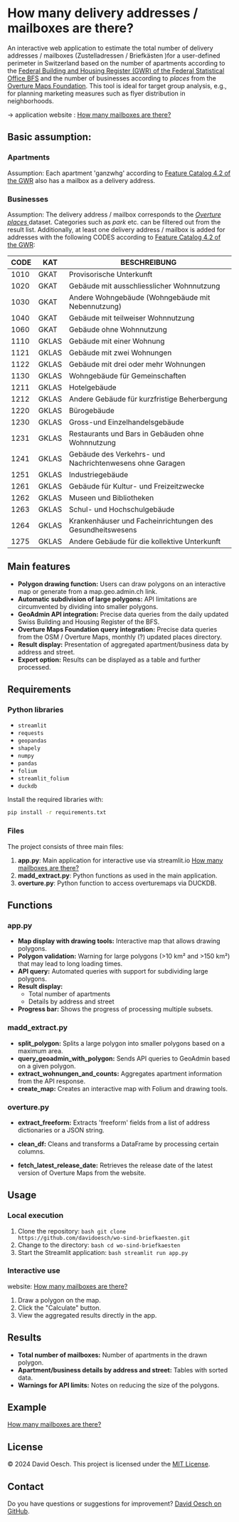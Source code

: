   # How many delivery addresses / mailboxes are there?

  An interactive web application to estimate the total number of delivery addresses / mailboxes (Zustelladressen / Briefkästen )for a user-defined perimeter in Switzerland based on the number of apartments according to the [Federal Building and Housing Register (GWR) of the Federal Statistical Office BFS](https://www.bfs.admin.ch/bfs/de/home/register/gebaeude-wohnungsregister.html) and the number of businesses according to <em>places</em> from the [Overture Maps Foundation](https://overturemaps.org). This tool is ideal for target group analysis, e.g., for planning marketing measures such as flyer distribution in neighborhoods.

  -> application website : [How many mailboxes are there?](https://wieviele-briefkaesten-gibt-es.streamlit.app)

  ## Basic assumption:
  ### Apartments
  Assumption: Each apartment 'ganzwhg' according to [Feature Catalog 4.2 of the GWR](https://www.housing-stat.ch/de/help/42.html) also has a mailbox as a delivery address.

  ### Businesses
  Assumption: The delivery address / mailbox corresponds to the [<em>Overture places</em> ](https://docs.overturemaps.org/guides/places/) dataset. Categories such as *park* etc. can be filtered out from the result list. Additionally, at least one delivery address / mailbox is added for addresses with the following CODES according to [Feature Catalog 4.2 of the GWR](https://www.housing-stat.ch/de/help/42.html):

  | CODE | KAT   | BESCHREIBUNG                                              |
  | ---- | ----- | --------------------------------------------------------- |
  | 1010 | GKAT  | Provisorische Unterkunft                                  |
  | 1020 | GKAT  | Gebäude mit ausschliesslicher Wohnnutzung                 |
  | 1030 | GKAT  | Andere Wohngebäude (Wohngebäude mit Nebennutzung)         |
  | 1040 | GKAT  | Gebäude mit teilweiser Wohnnutzung                        |
  | 1060 | GKAT  | Gebäude ohne Wohnnutzung                                  |
  | 1110 | GKLAS | Gebäude mit einer Wohnung                                 |
  | 1121 | GKLAS | Gebäude mit zwei Wohnungen                                |
  | 1122 | GKLAS | Gebäude mit drei oder mehr Wohnungen                      |
  | 1130 | GKLAS | Wohngebäude für Gemeinschaften                            |
  | 1211 | GKLAS | Hotelgebäude                                              |
  | 1212 | GKLAS | Andere Gebäude für kurzfristige Beherbergung              |
  | 1220 | GKLAS | Bürogebäude                                               |
  | 1230 | GKLAS | Gross-und Einzelhandelsgebäude                            |
  | 1231 | GKLAS | Restaurants und Bars in Gebäuden ohne Wohnnutzung         |
  | 1241 | GKLAS | Gebäude des Verkehrs- und Nachrichtenwesens ohne Garagen  |
  | 1251 | GKLAS | Industriegebäude                                          |
  | 1261 | GKLAS | Gebäude für Kultur- und Freizeitzwecke                    |
  | 1262 | GKLAS | Museen und Bibliotheken                                   |
  | 1263 | GKLAS | Schul- und Hochschulgebäude                               |
  | 1264 | GKLAS | Krankenhäuser und Facheinrichtungen des Gesundheitswesens |
  | 1275 | GKLAS | Andere Gebäude für die kollektive Unterkunft              |

  ## Main features
  - **Polygon drawing function:** Users can draw polygons on an interactive map or generate from a map.geo.admin.ch link.
  - **Automatic subdivision of large polygons:** API limitations are circumvented by dividing into smaller polygons.
  - **GeoAdmin API integration:** Precise data queries from the daily updated Swiss Building and Housing Register of the BFS.
  - **Overture Maps Foundation query integration:** Precise data queries from the OSM / Overture Maps, monthly (?) updated places directory.
  - **Result display:** Presentation of aggregated apartment/business data by address and street.
  - **Export option:** Results can be displayed as a table and further processed.

  ## Requirements
  ### Python libraries
  - `streamlit`
  - `requests`
  - `geopandas`
  - `shapely`
  - `numpy`
  - `pandas`
  - `folium`
  - `streamlit_folium`
  - `duckdb`

  Install the required libraries with:
  ```bash
  pip install -r requirements.txt
  ```

  ### Files
  The project consists of three main files:
  1. **app.py**: Main application for interactive use via streamlit.io [How many mailboxes are there?](https://wieviele-briefkaesten-gibt-es.streamlit.app)
  2. **madd_extract.py**: Python functions as used in the main application.
  3. **overture.py**: Python function to access overturemaps via DUCKDB.

  ## Functions
  ### app.py
  - **Map display with drawing tools:**
    Interactive map that allows drawing polygons.
  - **Polygon validation:**
    Warning for large polygons (>10 km² and >150 km²) that may lead to long loading times.
  - **API query:**
    Automated queries with support for subdividing large polygons.
  - **Result display:**
    - Total number of apartments
    - Details by address and street
  - **Progress bar:**
    Shows the progress of processing multiple subsets.

  ### madd_extract.py
  - **split_polygon:**
    Splits a large polygon into smaller polygons based on a maximum area.
  - **query_geoadmin_with_polygon:**
    Sends API queries to GeoAdmin based on a given polygon.
  - **extract_wohnungen_and_counts:**
    Aggregates apartment information from the API response.
  - **create_map:**
    Creates an interactive map with Folium and drawing tools.

  ### overture.py
  - **extract_freeform:**
    Extracts 'freeform' fields from a list of address dictionaries or a JSON string.

  - **clean_df:**
    Cleans and transforms a DataFrame by processing certain columns.

  - **fetch_latest_release_date:**
    Retrieves the release date of the latest version of Overture Maps from the website.

  ## Usage
  ### Local execution
  1. Clone the repository:
    ```bash
    git clone https://github.com/davidoesch/wo-sind-briefkaesten.git
    ```
  2. Change to the directory:
    ```bash
    cd wo-sind-briefkaesten
    ```
  3. Start the Streamlit application:
    ```bash
    streamlit run app.py
    ```

  ### Interactive use

  website: [How many mailboxes are there?](https://wieviele-briefkaesten-gibt-es.streamlit.app)

  1. Draw a polygon on the map.
  2. Click the "Calculate" button.
  3. View the aggregated results directly in the app.

  ## Results
  - **Total number of mailboxes:**
    Number of apartments in the drawn polygon.
  - **Apartment/business details by address and street:**
    Tables with sorted data.
  - **Warnings for API limits:**
    Notes on reducing the size of the polygons.

  ## Example
  [How many mailboxes are there?](https://wieviele-briefkaesten-gibt-es.streamlit.app)

  ## License
  © 2024 David Oesch. This project is licensed under the [MIT License](LICENSE.txt).

  ## Contact
  Do you have questions or suggestions for improvement? [David Oesch on GitHub](https://github.com/davidoesch).
